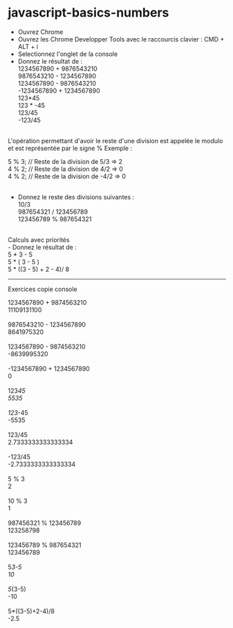 # javascript-basics-numbers

- Ouvrez Chrome
- Ouvrez les Chrome Developper Tools avec le raccourcis clavier : CMD + ALT + i
- Selectionnez l'onglet de la console 
- Donnez le résultat de :  
1234567890 + 9876543210 <br/>
9876543210 - 1234567890 <br/>
1234567890 - 9876543210 <br/>
-1234567890 + 1234567890 <br/>
123*45<br/>
123 * -45 <br/>
123/45 <br/>
-123/45 <br/>
<br/>
L'opération permettant d'avoir le reste d'une division est appelée le modulo et est représentée par le signe % Exemple :

5 % 3; // Reste de la division de 5/3 => 2 </br>
4 % 2; // Reste de la division de 4/2 => 0 </br>
4 % 2; // Reste de la division de -4/2 => 0 </br>
</br>
- Donnez le reste des divisions suivantes : </br>
10/3 </br>
987654321 / 123456789 </br>
123456789 % 987654321 </br>
</br>
Calculs avec priorités </br>
- Donnez le résultat de : </br>
5 * 3 - 5 </br>
5 * ( 3 - 5 ) </br>
5 * ((3 - 5) + 2 - 4)/ 8 </br>

-------------------------------------------------------------------------------------------------------
Exercices copie console 

1234567890 + 9874563210 </br>
11109131100 </br>
</br>
9876543210 - 1234567890 </br>
8641975320 </br>
</br>
1234567890 - 9874563210 </br>
-8639995320 </br>
</br>
-1234567890 + 1234567890 </br>
0 </br>
</br>
123*45 </br>
5535 </br>
</br>
123*-45 </br>
-5535 </br>
</br>
123/45 </br>
2.7333333333333334 </br>
</br>
-123/45 </br>
-2.7333333333333334 </br>
</br>
5 % 3 </br>
2 </br>
</br>
10 % 3 </br>
1 </br>
</br>
987456321 % 123456789 </br>
123258798 </br>
</br>
123456789 % 987654321 </br>
123456789 </br>
</br>
5*3-5 </br>
10 </br>
</br>
5*(3-5) </br>
-10 </br>
</br>
5*((3-5)+2-4)/8 </br>
-2.5 </br>

